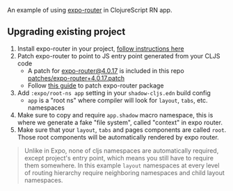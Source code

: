 An example of using [expo-router](https://docs.expo.dev/router/introduction/) in ClojureScript RN app.

## Upgrading existing project

1. Install expo-router in your project, [follow instructions here](https://docs.expo.dev/router/installation/#manual-installation)
2. Patch expo-router to point to JS entry point generated from your CLJS code
   - A patch for expo-router@4.0.17 is included in this repo [patches/expo-router+4.0.17.patch](patches/expo-router+4.0.17.patch)
   - Follow [this guide](https://dev.to/zhnedyalkow/the-easiest-way-to-patch-your-npm-package-4ece) to patch expo-router package
3. Add `:expo/root-ns app` setting in your `shadow-cljs.edn` build config
    - `app` is a "root ns" where compiler will look for `layout`, `tabs`, etc. namespaces
4. Make sure to copy and require `app.shadow` macro namespace, this is where we generate a fake "file system", called "context" in expo router.
5. Make sure that your `layout`, `tabs` and pages components are called `root`. Those root components will be automatically rendered by expo router.

> Unlike in Expo, none of cljs namespaces are automatically required, except project's entry point, which means you still have to require them somewhere. In this example `layout` namespaces at every level of routing hierarchy require neighboring namespaces and child layout namespaces.